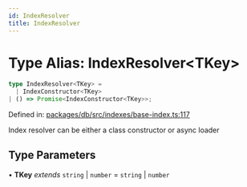 ```yaml
---
id: IndexResolver
title: IndexResolver
---
```


<!-- DO NOT EDIT: this page is autogenerated from the type comments -->

# Type Alias: IndexResolver\<TKey\>

```ts
type IndexResolver<TKey> = 
  | IndexConstructor<TKey>
| () => Promise<IndexConstructor<TKey>>;
```

Defined in: [packages/db/src/indexes/base-index.ts:117](https://github.com/TanStack/db/blob/main/packages/db/src/indexes/base-index.ts#L117)

Index resolver can be either a class constructor or async loader

## Type Parameters

• **TKey** *extends* `string` \| `number` = `string` \| `number`

